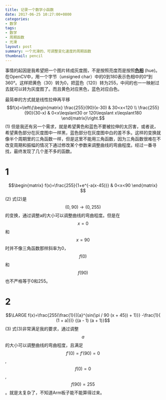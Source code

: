 ```yaml
---
title: 记录一个数学小函数
date: 2017-06-25 10:27:00+0800
categories:
- 数学
tags:
- 数学
- 周期函数
- 光滑
layout: post
summary: 一个光滑的、可调整变化速度的周期函数
thumbnail: pencil
---
```

事情的起因是我希望把一个图片转成灰度图，不是按照亮度而是按照[**色相**](https://zh.wikipedia.org/wiki/%E8%89%B2%E7%9B%B8) (hue)。在OpenCV中，用一个字节（unsigned char）中的0到180表示色相中的0°到360°。这样把黄色（30）转为0，把蓝色（120）转为255，中间的也一一映射过去就可以转为灰度图了。而且黄色对应黑色，蓝色对应白色。

最简单的方式就是线性拉伸再平移
$$f(x)=\left\{\begin{matrix}
\frac{255}{90}(x-30) & 30<x<120 \\ 
\frac{255}{90}(30-x) & 0<x\leqslant30 or 120\leqslant x\leqslant180
\end{matrix}\right.$$(1)
但是我还有另一个需求，就是希望黄色和蓝色不要被拉伸的太厉害，或者说，希望黄色部分在灰度图中一样黑，蓝色部分在灰度图中白的差不多。这样的变换就像半个周期里的三角函数一样，但是这里不能用三角函数，因为三角函数很难在不改变周期和振幅的情况下通过修改某个参数来调整曲线的弯曲程度。经过一番寻找，最终发现了几个差不多的函数。
# 1
$$\begin{matrix} f(x)=\frac{255}{1+e^{-a(x-45)}} & 0<x<90 \end{matrix} $$(2)
式(2)是$$(0,90)\rightarrow(0,255)$$的变换，通过调整a的大小可以调整曲线的弯曲程度。但是在$$x=0$$和$$x=90$$时并不像三角函数那样斜率为0， $$f(0)$$和$$f(90)$$也不严格等于0和255。
# 2
$$\LARGE f(x)=\frac{255(\frac{1}{({a}^{sin(\pi / 90 (x + 45)) + 1)}} -\frac{1}{ (1 + a)})}  {(a - 1) (a + 1)}$$(3)
式(3)非常满足我的要求，通过调整$$a$$的大小可以调整曲线的弯曲程度，且满足$$f'(0)=f'(90)=0$$,$$f(0)=0$$,$$f(90)=255$$。就是太复杂了，不知道Arm板子能不能算得过来。